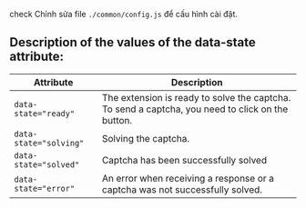 check
Chỉnh sửa file `./common/config.js` để cấu hình cài đặt.
## Description of the values of the data-state attribute:

| Attribute           | Description                                                                 |
|---------------------|-----------------------------------------------------------------------------|
| `data-state="ready"`  | The extension is ready to solve the captcha. To send a captcha, you need to click on the button. |
| `data-state="solving"` | Solving the captcha.                                                      |
| `data-state="solved"`  | Captcha has been successfully solved                                      |
| `data-state="error"`   | An error when receiving a response or a captcha was not successfully solved. |
